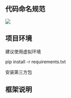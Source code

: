 ## 代码命名规范

![](http://www.z4a.net/images/2018/01/04/image.png)

## 项目环境

建议使用虚拟环境

pip install -r requirements.txt

安装第三方包

## 框架说明
